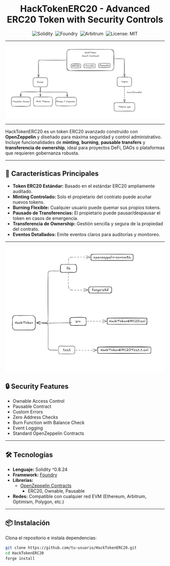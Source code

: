
<div align="center">
  
# HackTokenERC20 - Advanced ERC20 Token with Security Controls  

![Solidity](https://img.shields.io/badge/SOLIDITY-0.8.24-2C2C2C?style=for-the-badge&logo=solidity)&nbsp;
![Foundry](https://img.shields.io/badge/FOUNDRY-Framework-FFB800?style=for-the-badge)&nbsp;
![Arbitrum](https://img.shields.io/badge/ARBITRUM-Network-28A0F0?style=for-the-badge)&nbsp;
![License: MIT](https://img.shields.io/badge/LICENSE-MIT-yellow?style=for-the-badge)

---

![Hack Token Diagram](HackTokenArchitecture.png)

</div>

---



HackTokenERC20 es un token ERC20 avanzado construido con **OpenZeppelin** y diseñado para máxima seguridad y control administrativo. Incluye funcionalidades de **minting**, **burning**, **pausable transfers** y **transferencia de ownership**, ideal para proyectos DeFi, DAOs o plataformas que requieren gobernanza robusta.  

---

## 🚀 Características Principales  
- **Token ERC20 Estándar:** Basado en el estándar ERC20 ampliamente auditado.  
- **Minting Controlado:** Solo el propietario del contrato puede acuñar nuevos tokens.  
- **Burning Flexible:** Cualquier usuario puede quemar sus propios tokens.  
- **Pausado de Transferencias:** El propietario puede pausar/despausar el token en casos de emergencia.  
- **Transferencia de Ownership:** Gestión sencilla y segura de la propiedad del contrato.  
- **Eventos Detallados:** Emite eventos claros para auditorías y monitoreo.  

---
<div align="center">

![Hack Token Diagram](ProyectStructure.png)

</div>


## 🔒 Security Features

- Ownable Access Control
- Pausable Contract
- Custom Errors
- Zero Address Checks
- Burn Function with Balance Check
- Event Logging
- Standard OpenZeppelin Contracts

---

## 🛠 Tecnologías  
- **Lenguaje:** Solidity ^0.8.24  
- **Framework:** [Foundry](https://book.getfoundry.sh/)  
- **Librerías:**  
  - [OpenZeppelin Contracts](https://github.com/OpenZeppelin/openzeppelin-contracts)  
    - ERC20, Ownable, Pausable  
- **Redes:** Compatible con cualquier red EVM (Ethereum, Arbitrum, Optimism, Polygon, etc.)  

---

## 📦 Instalación  
Clona el repositorio e instala dependencias:  

```bash
git clone https://github.com/tu-usuario/HackTokenERC20.git
cd HackTokenERC20
forge install
